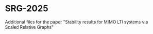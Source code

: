 # SRG-2025
Additional files for the paper "Stability results for MIMO LTI systems via Scaled Relative Graphs"
